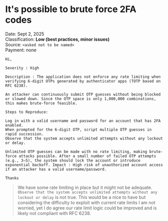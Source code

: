 # It's possible to brute force 2FA codes

Date: Sept 2, 2025<br/>
Classification: **Low (best practices, minor issues)**<br/>
Source: `<asked not to be named>`<br/>
Payment: none<br/>

```
Hi, 

Severity : High

Description : The application does not enforce any rate limiting when verifying 6-digit OTPs generated by authenticator apps (TOTP based on RFC 6238). 

An attacker can continuously submit OTP guesses without being blocked or slowed down. Since the OTP space is only 1,000,000 combinations, this makes brute-force feasible. 

Steps to Reproduce:

Log in with a valid username and password for an account that has 2FA enabled. 
When prompted for the 6-digit OTP, script multiple OTP guesses in rapid succession. 
Observe that the system accepts unlimited attempts without any lockout or delay. 

Unlimited OTP guesses can be made with no rate limiting, making brute-force attacks possible. After a small number of failed OTP attempts (e.g., 3–5), the system should lock the account or introduce exponential backoff. Impact : High risk of unauthorized account access if an attacker has a valid username/password.

Thanks 
```

> We have some rate limiting in place but it might not be adequate. `Observe that the system accepts unlimited attempts without any lockout or delay` is not true. This would be a nice to have but considering the difficulty to exploit with current rate limits I am not worried, yet I do agree our rate limit logic could be improved and is likely not compliant with RFC 6238.
